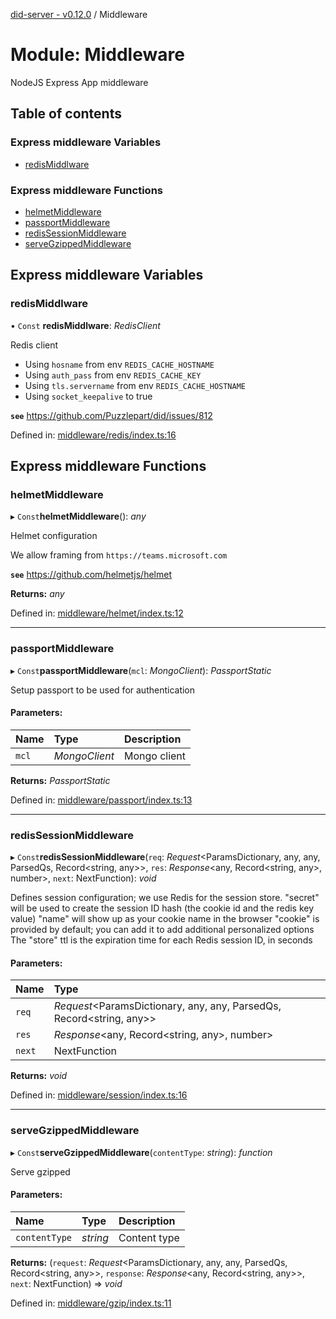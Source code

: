 [did-server - v0.12.0](../README.md) / Middleware

# Module: Middleware

NodeJS Express App middleware

## Table of contents

### Express middleware Variables

- [redisMiddlware](middleware.md#redismiddlware)

### Express middleware Functions

- [helmetMiddleware](middleware.md#helmetmiddleware)
- [passportMiddleware](middleware.md#passportmiddleware)
- [redisSessionMiddleware](middleware.md#redissessionmiddleware)
- [serveGzippedMiddleware](middleware.md#servegzippedmiddleware)

## Express middleware Variables

### redisMiddlware

• `Const` **redisMiddlware**: *RedisClient*

Redis client

- Using `hosname` from env `REDIS_CACHE_HOSTNAME`
- Using `auth_pass` from env `REDIS_CACHE_KEY`
- Using `tls.servername` from env `REDIS_CACHE_HOSTNAME`
- Using `socket_keepalive` to true

**`see`** https://github.com/Puzzlepart/did/issues/812

Defined in: [middleware/redis/index.ts:16](https://github.com/Puzzlepart/did/blob/dev/server/middleware/redis/index.ts#L16)

## Express middleware Functions

### helmetMiddleware

▸ `Const`**helmetMiddleware**(): *any*

Helmet configuration

We allow framing from `https://teams.microsoft.com`

**`see`** https://github.com/helmetjs/helmet

**Returns:** *any*

Defined in: [middleware/helmet/index.ts:12](https://github.com/Puzzlepart/did/blob/dev/server/middleware/helmet/index.ts#L12)

___

### passportMiddleware

▸ `Const`**passportMiddleware**(`mcl`: *MongoClient*): *PassportStatic*

Setup passport to be used for authentication

#### Parameters:

Name | Type | Description |
:------ | :------ | :------ |
`mcl` | *MongoClient* | Mongo client    |

**Returns:** *PassportStatic*

Defined in: [middleware/passport/index.ts:13](https://github.com/Puzzlepart/did/blob/dev/server/middleware/passport/index.ts#L13)

___

### redisSessionMiddleware

▸ `Const`**redisSessionMiddleware**(`req`: *Request*<ParamsDictionary, any, any, ParsedQs, Record<string, any\>\>, `res`: *Response*<any, Record<string, any\>, number\>, `next`: NextFunction): *void*

Defines session configuration; we use Redis for the session store.
"secret" will be used to create the session ID hash (the cookie id and the redis key value)
"name" will show up as your cookie name in the browser
"cookie" is provided by default; you can add it to add additional personalized options
The "store" ttl is the expiration time for each Redis session ID, in seconds

#### Parameters:

Name | Type |
:------ | :------ |
`req` | *Request*<ParamsDictionary, any, any, ParsedQs, Record<string, any\>\> |
`res` | *Response*<any, Record<string, any\>, number\> |
`next` | NextFunction |

**Returns:** *void*

Defined in: [middleware/session/index.ts:16](https://github.com/Puzzlepart/did/blob/dev/server/middleware/session/index.ts#L16)

___

### serveGzippedMiddleware

▸ `Const`**serveGzippedMiddleware**(`contentType`: *string*): *function*

Serve gzipped

#### Parameters:

Name | Type | Description |
:------ | :------ | :------ |
`contentType` | *string* | Content type    |

**Returns:** (`request`: *Request*<ParamsDictionary, any, any, ParsedQs, Record<string, any\>\>, `response`: *Response*<any, Record<string, any\>\>, `next`: NextFunction) => *void*

Defined in: [middleware/gzip/index.ts:11](https://github.com/Puzzlepart/did/blob/dev/server/middleware/gzip/index.ts#L11)
